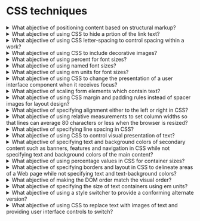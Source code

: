# CSS techniques

<details>
  <summary>What abjective of positioning content based on structural markup?</summary>

The objective of this technique is to demonstrate how visual appearance may be enhanced via style sheets while still maintaining a meaningful presentation when style sheets are not applied. Using the positioning properties of CSS, content may be displayed at any position on the user's viewport. Using structural elements that the meaning of the content can still be determined when styling is not available.

**Procedure:**

1. Remove the style information from the document or turn off use of style sheets in the user agent.
2. Check that the structural relations and the meaning of the content are preserved.

[More >>](https://www.w3.org/WAI/WCAG22/Techniques/css/C6)

</details>

<details>
  <summary>What abjective of using CSS to hide a prtion of the link text?</summary>

The objective of this technique is to supplement the link text by adding additional text that describes the unique function of the link and styling the additional text so that is not rendered on the screen by user agents that support CSS. When information in the surrounding context is needed to interpret the displayed link text, this technique provides a complete description of the link's input function while permitting the less complete text to be displayed.

**Procedure:**

1. Check tat an element has been defined that confines its display to a pixel and hides the text.
2. Check that the element of that class is included in the content of the anchor.
3. Check that the combined content of the anchor describes the purpose of the link.

[More >>](https://www.w3.org/WAI/WCAG22/Techniques/css/C7)

</details>

<details>
  <summary>What abjective of using CSS letter-spacing to control spacing within a work?</summary>

The objective of this technique is to demonstrate how the visual appearance of spacing in text may be enhanced via style sheets while still maintaning meaningful text sequencing. The CSS letter-spacing property helps developers control the amount of white space between characters. This is recommended over adding blank characters to control the spacing, since the blank characters can change the meaning and pronunciation of the word.

**Procedure:**

1. Check wheter the CSS letter-spacing property was used to control spacing.

[More >>](https://www.w3.org/WAI/WCAG22/Techniques/css/C8)

</details>

<details>
  <summary>What abjective of using CSS to include decorative images?</summary>

The objective of this technique is to provide a mechanism to add purely decorative images and images used for visual formatting to Web content without requiring additional markup within the content. This makes it possible for assistive technologies to ignore the non-text content. Some user agents can ignore or turn off CSS at the user's request, so that background images included with CSS simply "disappear" and do not interfere with display settings such as enlarged fonts or high contrast settings.

**Procedure:**

1. Check for the presence of decorative images.
2. Check that they are included with CSS.

[More >>](https://www.w3.org/WAI/WCAG22/Techniques/css/C9)

</details>

<details>
  <summary>What abjective of using percent for font sizes?</summary>

The objective of this technique is to specify text font size proportionally so that user agents can scale content effectively. If a font-size is specified for the body element, all other elements inherit that value, unless overriden by a more specific selector.

**Procedure:**

1. Check that the value of the CSS property that defines the font size is a percentage.

[More >>](https://www.w3.org/WAI/WCAG22/Techniques/css/C12)

</details>

<details>
  <summary>What abjective of using named font sizes?</summary>

The objective of this technique is to specify a named font size that expresses the relative font size desired. These values provide hints so taht the user agent can choose a font-size relative to the inherited font-size.

**Procedure:**

1. Check that the value of the CSS property that defines the font size is one of xx-small, x-small, small, medium, large, x-large, xx-large, smaller, or larger.

[More >>](https://www.w3.org/WAI/WCAG22/Techniques/css/C13)

</details>

<details>
  <summary>What abjective of using em units for font sizes?</summary>

The objective of this technique is to specify text font size in em units so that user agents can scale content effectively. Since the em is a property of the font, it scales as the font changes size. If a font-size is specified for the body element, all other elements inherit that value, unless overridden by a more specific selector.

**Procedure:**

1. Check that the value of the CSS property that defines the font size is expressed in em units.

[More >>](https://www.w3.org/WAI/WCAG22/Techniques/css/C14)

</details>

<details>
  <summary>What abjective of using CSS to change the presentation of a user interface component when it receives focus?</summary>

The objective of this technique is to demonstrate how visual appearance may be enhanced via style sheets to provide visual feedback when an interactive element has focus or when a user hovers over it using a pointing device.

**Procedure:**

1. Using a keyboard, tab to he component.
2. Check that the focus indicator changes color.
3. Check that the focus indicator is removed when the component loses focus.

[More >>](https://www.w3.org/WAI/WCAG22/Techniques/css/C15)

</details>

<details>
  <summary>What abjective of scaling form elements which contain text?</summary>

The objective of this technique is to ehsure text-based form controls resize when text size is changed in the user agent. This will allow users to enter text and read what they have entered in input boxes because the text is displayed at the size required by the user.

**Procedure:**

1. Enter some text into text based form controls that receive user entered text.
2. Increase the text size of the content by 200%.
3. Check that the text in text based form controls has increased by 200%.

[More >>](https://www.w3.org/WAI/WCAG22/Techniques/css/C17)

</details>

<details>
  <summary>What abjective of using CSS margin and padding rules instead of spacer images for layout design?</summary>

Web designers sometimes use spacer images (usually 1x1 pixel, transparent GIFs) for better control over layout, for example in tables or to indent a paragraph. However, Cascading Style Sheets (CSS) allow sufficient control over layout to replace spacer images.

[More >>](https://www.w3.org/WAI/WCAG22/Techniques/css/C18)

</details>

<details>
  <summary>What abjective of specifying alignment either to the left or right in CSS?</summary>

This technique describes how to align blocks of text either left or right by setting the CSS text-align property.

**Procedure:**

1. Check that the text is aligned either left or right.

[More >>](https://www.w3.org/WAI/WCAG22/Techniques/css/C19)

</details>

<details>
  <summary>What abjective of using relative measurements to set column widths so that lines can average 80 characters or less when the browser is resized?</summary>

The purpose of this technique is to ensure that CSS is used in a way tat allows users to view content in such a way that line length can average 80 characters or less. This makes it possible for users with certain reading or vision disabilities that have trouble keeping their place when reading long lines of text to view and interact with the content more efficiently. This technique also allows for column width to grow wider as font sizes increase, which will reduce the possibility of clipping as the text size increases.

**Procedure:**

1. Test to see that the coluns are defined in relative units.
2. Check to see that line length can be set to 80 characters or less by resizing the browser window.

[More >>](https://www.w3.org/WAI/WCAG22/Techniques/css/C20)

</details>

<details>
  <summary>What abjective of specifying line spacing in CSS?</summary>

Many people with cognitive disabilities have trouble tracking lines of text when a block of text is single spaced. Providing spacing between 1.5 to 2 allows them to start a new line more easily once they have finished the previous one.

**Procedure:**

1. Open content in a browser.
2. Check that the spacing between lines in blocks of text is between 1.5 and 2.

[More >>](https://www.w3.org/WAI/WCAG22/Techniques/css/C21)

</details>

<details>
  <summary>What abjective of using CSS to control visual presentation of text?</summary>

The objective of this technique is to demonstrate how CSS can be used to control the visuaal presentation of text. This will allow users to modify, via the user agent, the visual characteristics of the text to meet their requirement. The text characteristics include aspects such as size, color, font family and relative placement.

**Procedure:**

1. Check whether CSS properties were used to control the visual presentation of text.

[More >>](https://www.w3.org/WAI/WCAG22/Techniques/css/C22)

</details>

<details>
  <summary>What abjective of specifying text and background colors of secondary content such as banners, features and navigation in CSS while not specifying text and background colors of the main content?</summary>

Some Web pages use colors to identify different groupings. The objective of this technique is to allow users to select specific color combinations for the text and background of the main content while retaning visual clues to the groupings and organization of the web page. When a user overrides the foreground colors of all the text on a page, visual clues to the grouping and organization of the Web page may be lost, making it much more difficult to understand and use.

**Procedure:**

1. Change the text, link and background colors in the browser settings so they are different from the default color and different from those specified in the secondary content.
2. Check that the main content uses the new text, link and background colors.
3. Check that the colors of the text, links and backgrounds in the secondary content has not changed.

[More >>](https://www.w3.org/WAI/WCAG22/Techniques/css/C23)

</details>

<details>
  <summary>What abjective of using percentage values in CSS for container sizes?</summary>

The objective of this technique is to enable users to increase the size of text without having to scroll horizontally to read that text. To use this technique, an author specifies the width of text containers using percent values.

**Procedure:**

1. Check that all container widths are specified as percentage values.
2. Increase the text size to 200%.
3. Check to make sure that horizontal scrolling is not required to read any line of text.
4. Check that all text is still visible on the page.

[More >>](https://www.w3.org/WAI/WCAG22/Techniques/css/C24)

</details>

<details>
  <summary>What abjective of specifying borders and layout in CSS to delineate areas of a Web page while not specifying text and text-background colors?</summary>

The intent of this technique is to specify boders and layout using CSS and leave text and background colors to render according to the user's browser and/or operating system settings. This allows users to view the text in the colors they require while maintaining other aspects of the layout and page design such as columns of text, borders around sections or vertical lines between a menu and main content area. It will also prevent some display issues in some browsers when pages contain Javascript pop-up boxes or drop-down menus and have the colors overridden.

**Procedure:**

1. Open the Web page in a browser that allows users to change colors of HTML content.
2. Change the text, link and background colors in the browser settings so they are different than those currently set in the browser.
3. Return to the page and check that it is sisplaying the page in the new text link and background colors.
4. Check that any borders are still displayed and that the layout is retained.

[More >>](https://www.w3.org/WAI/WCAG22/Techniques/css/C25)

</details>

<details>
  <summary>What abjective of making the DOM order match the visual order?</summary>

The objective of this technique is to ensure that the order of content in the source code is the same as the visual presentation of the content. The order of content in the source code can be changed by the author to any number of visual presentations with CSS. Each order may be meaningful in itsef bu may cause confusion for assistive technology users.

**Procedure:**

1. Visually eamine the order of the content in the Web page as it is presented to the end user.
2. Examine the elements in the DOM using a tool that allows you to see the DOM.
3. Ensure that the order of the content in the source code sections match the visual presentation of the content in the Web page.

[More >>](https://www.w3.org/WAI/WCAG22/Techniques/css/C27)

</details>

<details>
  <summary>What abjective of specifying the size of text containers using em units?</summary>

The objective of this technique is to specify the width and/or height of containers, that contain thext or that will accept text input, in em units. This will allow user agents that support text resizing to resize the text containers in line with changes in text size settings.

**Procedure:**

1. Identify containers that contain text or allow text input.
2. Check the container's width and/or height are specified in em units.

[More >>](https://www.w3.org/WAI/WCAG22/Techniques/css/C28)

</details>

<details>
  <summary>What abjective of using a style switcher to provide a conforming alternate version?</summary>

The objective of this technique is to demonstrate how CSS can be used in combination with scripting to provide conforming alternate versions of a Web page. In this technique, an author provides alternative views of the content by providing controls that adjust the CSS that is used to control the visual presentation of content. Controls provided withing the Web page allow users to select or modify the presentation in a way that meets the success criterion at the level claimed.

**Procedure:**

1. Check that the Web page contains controls that allow users to select alternate presentations.
2. Check that the control changes the presentation by modifying individual CSS style properties or by activationg an alternate style sheet.
3. Verify that the resulting page is a conforming alternate version for the original page.

[More >>](https://www.w3.org/WAI/WCAG22/Techniques/css/C29)

</details>

<details>
  <summary>What abjective of using CSS to replace text with images of text and providing user interface controls to switch?</summary>

The objective of this technique is to demonstrate how CSS can be used to replace structured HTML text with images of text in a way that makes it possible for users to view content according to their preferences. To use this technique, an author starts by creating an HTML page that uses semantic elements to mark up the structure of the page. The autor then designs two or more stylesheets for that page. One stylesheet presents the HTML text as text and the second uses CSS features to replace some of the HTML text with images of text. Finally, though the use of server-size or client-side scripting, the author provides a control that allows the user to switch between the available views.

**Procedure:**

1. Check that the Web page includes a control that allows users to select an alternate presentation.
2. Check that when the control is activated the resulting page includes text (programmatically determined text) wherever images of text had been used.

[More >>](https://www.w3.org/WAI/WCAG22/Techniques/css/C30)

</details>
